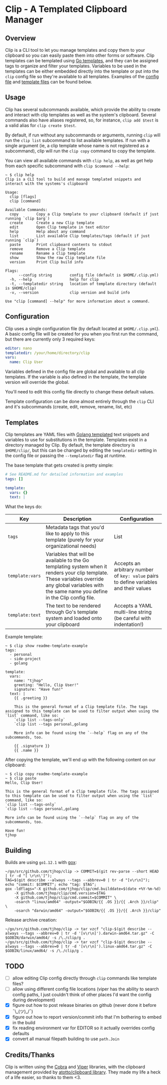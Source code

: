 # Clip - A Templated Clipboard Manager

## Overview
Clip is a CLI tool to let you manage templates and copy them to your clipboard so you can easily paste them into other forms or software. Clip templates can be templated using [Go templates](https://golang.org/pkg/text/template/), and they can be assigned tags to organize and filter your templates. Variables to be used in the templates can be either embedded directly into the template or put into the `clip` config file so they're available to all templates. Examples of the [config file](#Configuration) and [template files](#Templates) can be found below.

## Usage
Clip has several subcommands available, which provide the ability to create and interact with clip templates as well as the system's clipboard. Several commands also have aliases registered, so, for instance, `clip add $test` is a valid alias for `clip create $test`.

By default, if run without any subcommands or arguments, running `clip` will run the `clip list` subcommand to list available templates. If run with a single argument (ie, a clip template whose name is not registered as a subcommand), clip will run the `clip copy` command to copy the template.

You can view all available commands with `clip help`, as well as get help from each specific subcommand with `clip $command --help`:
```shell
~ $ clip help
Clip is a CLI tool to build and manage templated snippets and
interact with the systems's clipboard

Usage:
  clip [flags]
  clip [command]

Available Commands:
  copy        Copy a Clip template to your clipboard (default if just running `clip $arg`)
  create      Create a new Clip template
  edit        Open Clip template in text editor
  help        Help about any command
  list        List available Clip templates/tags (default if just running `clip`)
  paste       Print clipboard contents to stdout
  remove      Remove a Clip template
  rename      Rename a Clip template
  show        Show the raw Clip template file
  version     Print Clip build info

Flags:
      --config string        config file (default is $HOME/.clip.yml)
  -h, --help                 help for clip
  -t, --templatedir string   location of template directory (default is $HOME/clip)
  -v, --version              clip version and build info

Use "clip [command] --help" for more information about a command.
```

## Configuration
Clip uses a single configuration file (by default located at `$HOME/.clip.yml`). A basic config file will be created for you when you first run the command, but there are currently only 3 required keys:
```yml
editor: nano
templatedir: /your/home/directory/clip
vars:
  name: Clip User
```
Variables defined in the config file are global and available to all clip templates. If the variable is also defined in the template, the template version will override the global.

You'll need to edit this config file directly to change these default values.

Template configuration can be done almost entirely through the `clip` CLI and it's subcommands (create, edit, remove, rename, list, etc)

## Templates
Clip templates are YAML files with [Golang templated](https://golang.org/pkg/text/template/) text snippets and variables to use for substitutions in the template. Templates exist in a directory managed by Clip. By default, the template directory is `$HOME/clip/`, but this can be changed by editing the `templatedir` setting in the config file or passing the `--templatedir` flag at runtime.

The base template that gets created is pretty simple:
```yml
# See README.md for detailed information and examples
tags: []

template:
  vars: {}
  text: |
```
What the keys do:

| Key | Description | Configuration |
| --- | ----------- | ------------- |
| `tags` | Metadata tags that you'd like to apply to this template (purely for your organizational needs) | List |
| `template:vars` | Variables that will be available to the Go templating system when it renders your clip template. These variables override any global variables with the same name you define in the Clip config file. | Accepts an arbitrary number of `key: value` pairs to define variables and their values |
| `template:text` | The text to be rendered through Go's template system and loaded onto your clipboard | Accepts a YAML multi-line string (be careful with indentation!) |

Example template:
```shell
~ $ clip show readme-template-example
tags:
  - personal
  - side-project
  - golang

template:
  vars:
    name: "tjhop"
    greeting: "Hello, Clip User!"
    signature: "Have fun!"
  text: |
    {{ .greeting }}

    This is the general format of a Clip template file. The tags assigned to this template can be used to filter output when using the `list` command, like so:
    `clip list --tags-only`
    `clip list --tags personal,golang

    More info can be found using the `--help` flag on any of the subcommands, too.

    {{ .signature }}
    {{ .name }}
```

After copying the template, we'll end up with the following content on our clipboard:
```shell
~ $ clip copy readme-template-example
~ $ clip paste
Hello, Clip User!

This is the general format of a Clip template file. The tags assigned to this template can be used to filter output when using the `list` command, like so:
`clip list --tags-only`
`clip list --tags personal,golang

More info can be found using the `--help` flag on any of the subcommands, too.

Have fun!
tjhop
```

## Building
Builds are using `go1.12.1` with [gox](https://github.com/mitchellh/gox):

```shell
~/go/src/github.com/tjhop/clip -> COMMIT=$(git rev-parse --short HEAD | tr -d "[ \r\n\']");
TAG=$(git describe --always --tags --abbrev=0 | tr -d "[v\r\n]");
echo "commit: $COMMIT"; echo "tag: $TAG";
gox -ldflags="-X github.com/tjhop/clip/cmd.builddate=$(date +%Y-%m-%d)
    -X github.com/tjhop/clip/cmd.version=$TAG
    -X github.com/tjhop/clip/cmd.commit=$COMMIT" \
    -osarch "linux/amd64" -output="$GOBIN/{{ .OS }}/{{ .Arch }}/clip" \
    -osarch "darwin/amd64" -output="$GOBIN/{{ .OS }}/{{ .Arch }}/clip"
```

Release archive creation:
```shell
~/go/src/github.com/tjhop/clip -> tar vzcf "clip-$(git describe --always --tags --abbrev=0 | tr -d '[v\r\n]').darwin-amd64.tar.gz" -C $GOBIN/darwin/amd64/ -s /\./clip/g .
~/go/src/github.com/tjhop/clip -> tar vzcf "clip-$(git describe --always --tags --abbrev=0 | tr -d '[v\r\n]').linux-amd64.tar.gz" -C $GOBIN/linux/amd64/ -s /\./clip/g .
```

## TODO
- [ ] allow editing Clip config directly through `clip` commands like template files?
- [ ] allow using different config file locations (viper has the ability to search config paths, I just couldn't think of other places I'd want the config during development)
- [X] figure out how to post release binaries on github (never done it before ¯\\\_(ツ)_/¯)
- [X] figure out how to report version/commit info that I'm bothering to embed in the build
- [X] fix reading environment var for EDITOR so it actually overrides config defaults
- [X] convert all manual filepath building to use `path.Join`

## Credits/Thanks
Clip is written using the [Cobra](https://github.com/spf13/cobra) and [Viper](https://github.com/spf13/viper) libraries, with the clipboard management provided by [atotto/clipboard library](https://github.com/atotto/clipboard). They made my life a heck of a life easier, so thanks to them <3.
